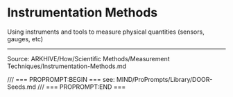 # Instrumentation Methods

Using instruments and tools to measure physical quantities (sensors, gauges, etc)

---
Source: ARKHIVE/How/Scientific Methods/Measurement Techniques/Instrumentation-Methods.md

/// === PROPROMPT:BEGIN ===
see: MIND/ProPrompts/Library/DOOR-Seeds.md
/// === PROPROMPT:END ===
